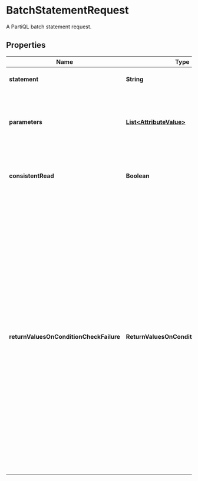 

# BatchStatementRequest

 A PartiQL batch statement request. 

## Properties

| Name | Type | Description | Notes |
|------------ | ------------- | ------------- | -------------|
|**statement** | **String** |  A valid PartiQL statement.  |  |
|**parameters** | [**List&lt;AttributeValue&gt;**](AttributeValue.md) |  The parameters associated with a PartiQL statement in the batch request.  |  [optional] |
|**consistentRead** | **Boolean** |  The read consistency of the PartiQL batch request.  |  [optional] |
|**returnValuesOnConditionCheckFailure** | **ReturnValuesOnConditionCheckFailure** | &lt;p&gt;An optional parameter that returns the item attributes for a PartiQL batch request operation that failed a condition check.&lt;/p&gt; &lt;p&gt;There is no additional cost associated with requesting a return value aside from the small network and processing overhead of receiving a larger response. No read capacity units are consumed.&lt;/p&gt; |  [optional] |



